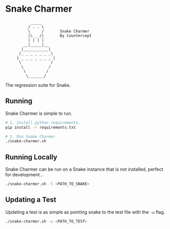 # Snake Charmer

```
           _____
          / . . \
          \     /       Snake Charmer
          |\ _ /|       By Countercept
          | | | |
        __|_____|__
       |___________|
      /_ _ _ _ _ _ _\
     | _ _ _ _ _ _ _ |
      \             /
       \           /
        \         /
         \_______/

```

The regression suite for Snake.

## Running

Snake Charmer is simple to run.

```bash
# 1. Install python requirements.
pip install -r requirements.txt

# 2. Run Snake Charmer
./snake-charmer.sh
```

## Running Locally

Snake Charmer can be run on a Snake instance that is not installed, perfect for development...

```bash
./snake-charmer.sh -l <PATH_TO_SNAKE>
```

## Updating a Test

Updating a test is as simple as pointing snake to the test file with the `-u` flag.

```bash
./snake-charmer.sh -u <PATH_TO_TEST>
```

